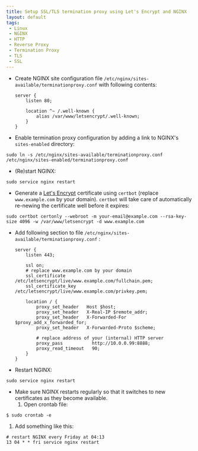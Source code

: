 ```yaml
---
title: Setup SSL/TLS termination proxy using Let's Encrypt and NGINX
layout: default
tags:
 - Linux
 - NGINX
 - HTTP
 - Reverse Proxy
 - Termination Proxy
 - TLS
 - SSL
---
```


* Create NGINX site configuration file `/etc/nginx/sites-available/terminationproxy.conf` with following contents:
    ```nginx
    server {
        listen 80;

        location ^~ /.well-known {
            alias /var/www/letsencrypt/.well-known;
        }
    }
    ```

* Enable termination proxy configuration by adding a link to NGINX's `sites-enabled` directory:
```shell
sudo ln -s /etc/nginx/sites-available/terminationproxy.conf /etc/nginx/sites-enabled/terminationproxy.conf
```

* (Re)start NGINX:
```shell
sudo service nginx restart
```

* Generate a [Let's Encrypt](https://letsencrypt.org/) certificate using `certbot` (replace `www.example.com` by your domain). `certbot` will take care of automatically re-newing the certificate well before it expires:
```shell
sudo certbot certonly --webroot -m your-email@example.com --rsa-key-size 4096 -w /var/www/letsencrypt -d www.example.com
```

* Add following section to file `/etc/nginx/sites-available/terminationproxy.conf` :
    ```nginx
    server {
        listen 443;

        ssl on;
        # replace www.example.com by your domain
        ssl_certificate     /etc/letsencrypt/live/www.example.com/fullchain.pem;
        ssl_certificate_key /etc/letsencrypt/live/www.example.com/privkey.pem;

        location / {
            proxy_set_header   Host $host;
            proxy_set_header   X-Real-IP $remote_addr;
            proxy_set_header   X-Forwarded-For $proxy_add_x_forwarded_for;
            proxy_set_header   X-Forwarded-Proto $scheme;

            # replace address of your (internal) HTTP server
            proxy_pass           http://10.0.0.99:8888;
            proxy_read_timeout   90;
        }
    }
    ```

* Restart NGINX:
```shell
sudo service nginx restart
```

* Make sure NGINX restarts regularly so that it switches to new certificates as they become available.
  1. Open crontab file:
```shell
$ sudo crontab -e
```
  1. Add something like this:
```config
# restart NGINX every Friday at 04:13
13 04 * * fri service nginx restart
```
